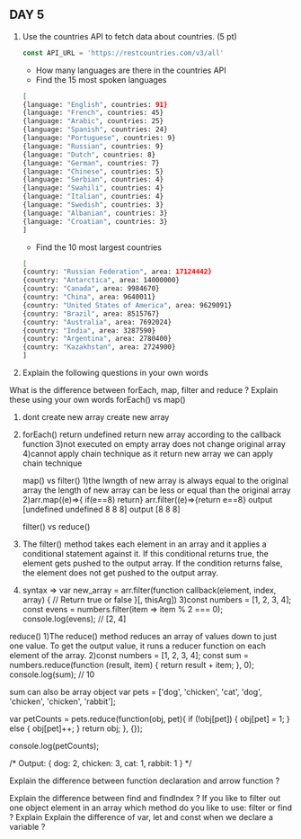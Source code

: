 ## DAY 5
1. Use the countries API to fetch data about countries. (5 pt)

      ```js
      const API_URL = 'https://restcountries.com/v3/all'
      ```

    - How many languages are there in the countries API
    - Find the 15 most spoken languages

    ```sh
    [
    {language: "English", countries: 91}
    {language: "French", countries: 45}
    {language: "Arabic", countries: 25}
    {language: "Spanish", countries: 24}
    {language: "Portuguese", countries: 9}
    {language: "Russian", countries: 9}
    {language: "Dutch", countries: 8}
    {language: "German", countries: 7}
    {language: "Chinese", countries: 5}
    {language: "Serbian", countries: 4}
    {language: "Swahili", countries: 4}
    {language: "Italian", countries: 4}
    {language: "Swedish", countries: 3}
    {language: "Albanian", countries: 3}
    {language: "Croatian", countries: 3}
    ]
    ```

    - Find the 10 most largest countries

    ```sh
    [
    {country: "Russian Federation", area: 17124442}
    {country: "Antarctica", area: 14000000}
    {country: "Canada", area: 9984670}
    {country: "China", area: 9640011}
    {country: "United States of America", area: 9629091}
    {country: "Brazil", area: 8515767}
    {country: "Australia", area: 7692024}
    {country: "India", area: 3287590}
    {country: "Argentina", area: 2780400}
    {country: "Kazakhstan", area: 2724900}
    ]
    ```

2. Explain the following questions in your own words

What is the difference between forEach, map, filter and reduce ? Explain these using your own words
      forEach()           vs                 map()
1) dont create new array                      create new array
2) forEach() return undefined                 return new array according to the callback function
3)not executed on empty array                  does not change original array
4)cannot apply chain technique                 as it return new array we can apply chain technique

     map()                     vs                                     filter()
1)the lwngth of new array is always equal to the original array       the length of new array can be less or equal 
                                                                       than the original array
2)arr.map((e)=>{ if(e==8) return}                                        arr.filter((e)=>{return e==8} 
  output [undefined undefined 8 8 8]                                              output [8 8 8]

      filter()                                        vs                               reduce()
1)  The filter() method takes each element in an array and it applies a conditional statement against it. If this conditional returns true, the element gets pushed to the output array. If the condition returns false, the element does not get pushed to the output array.
2) syntax => var new_array = arr.filter(function callback(element, index, array) {
    // Return true or false
}[, thisArg])
3)const numbers = [1, 2, 3, 4];
const evens = numbers.filter(item => item % 2 === 0);
console.log(evens); // [2, 4]

reduce()
1)The reduce() method reduces an array of values down to just one value. To get the output value, it runs a reducer function on each element of the array.
2)const numbers = [1, 2, 3, 4];
const sum = numbers.reduce(function (result, item) {
  return result + item;
}, 0);
console.log(sum); // 10

sum can also be array  object 
var pets = ['dog', 'chicken', 'cat', 'dog', 'chicken', 'chicken', 'rabbit'];

var petCounts = pets.reduce(function(obj, pet){
    if (!obj[pet]) {
        obj[pet] = 1;
    } else {
        obj[pet]++;
    }
    return obj;
}, {});

console.log(petCounts); 

/*
Output:
 { 
    dog: 2, 
    chicken: 3, 
    cat: 1, 
    rabbit: 1 
 }
 */



Explain the difference between function declaration and arrow function ?


Explain the difference between find and findIndex ?
If you like to filter out one object element in an array which method do you like to use: filter or find ? Explain
Explain the difference of var, let and const when we declare a variable ?
